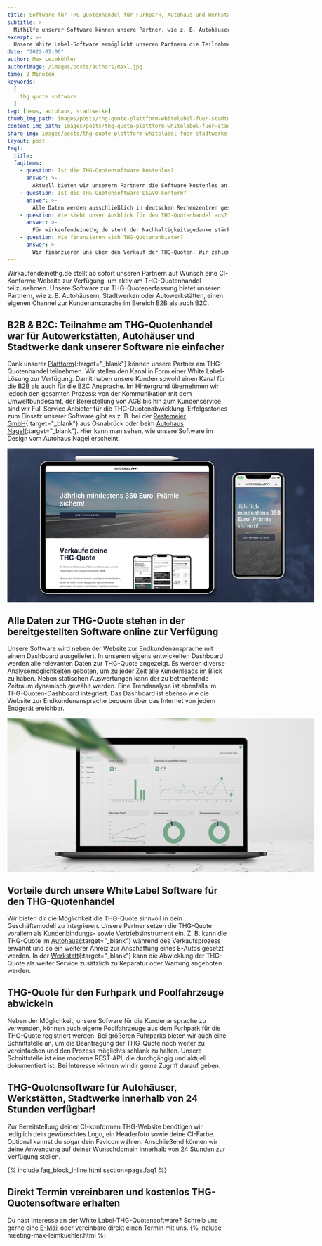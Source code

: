 ```yaml
---
title: Software für THG-Quotenhandel für Furhpark, Autohaus und Werkstatt
subtitle: >-
  Mithilfe unserer Software können unsere Partner, wie z. B. Autohäuser, Werkstätten oder Stadtwerke, am THG-Quotenhandel teilnehmen. Wir stellen dafür eine CI-konforme Webseite zur Verfügung und bieten damit einen Kanal für die B2B & B2C Ansprache für den THG-Quotenhandel.
excerpt: >-
  Unsere White Label-Software ermöglicht unseren Partnern die Teilnahme am THG-Quotenhandel. Dies ist besonders interessant für Autowerkstätten, Autohäuser und Stadtwerke. Mehr dazu in diesem Blogpost!
date: "2022-02-06"
author: Max Leimkühler
authorimage: /images/posts/authors/maxl.jpg
time: 2 Minuten
keywords:
  [
	thg quote software 
  ]
tag: [news, autohaus, stadtwerke]
thumb_img_path: images/posts/thg-quote-plattform-whitelabel-fuer-stadtwerke-kommunen-autohaueser.jpg
content_img_path: images/posts/thg-quote-plattform-whitelabel-fuer-stadtwerke-kommunen-autohaueser.jpg
share-img: images/posts/thg-quote-plattform-whitelabel-fuer-stadtwerke-kommunen-autohaueser.jpg
layout: post
faq1:
  title:
  faqitems:
    - question: Ist die THG-Quotensoftware kostenlos?
      answer: >-
        Aktuell bieten wir unserern Partnern die Software kostenlos an. Für jede vermittelte THG-Quote zahlen wir an unsere Partner sogar noch eine Provision aus. Dabei teilen wir die Provision von wirkaufendeinethg.de fair auf. Sprich uns gerne an, wenn du dazu mehr erfahren möchtest.
    - question: Ist die THG-Quotensoftware DSGVO-konform?
      answer: >-
        Alle Daten werden ausschließlich in deutschen Rechenzentren gespeichert und können nur mit entsprechender Zugriffsberechtigung abgerufen werden. Sensible Daten werden zusätzlich zum Berechtigungskonzept ausschließlich verschlüsselt abgespeichert. Die Plattform ist DSGVO-konform und unterliegt laufenden Prüfungen.
    - question: Wie sieht unser Ausblick für den THG-Quotenhandel aus?
      answer: >-
        Für wirkaufendeinethg.de steht der Nachhaltigkeitsgedanke stärker als die Monetarisierung der Treibhausgasquoten im Fokus. Allen Nutzern und Nutzerinnen wird daher die Möglichkeit geboten, bei der Registrierung zu zu entscheiden, ob ein Teil der Erlöse der THG-Prämie in nachhaltige Projekte investiert werden soll. Unsere Vision ist es, den THG-Quotenhandel als nachhaltiges Geschäftsmodell aufzubauen und langfristig mit unserer Unternehmung zur positiven Veränderung des Klimawandel beizusteuern und unseren Beitrag zur CO₂-Neutralität von Deutschland zu leisten. Lies mehr dazu auf unserer [Transparenzseite](/transparency/){:target="_blank"}.
    - question: Wie finanzieren sich THG-Quotenanbieter?
      answer: >-
        Wir finanzieren uns über den Verkauf der THG-Quoten. Wir zahlen den Großteil der Erlöse an unsere Kunden aus und behalten eine kleine Provision von nur 10 % ein. Wir können diese geringe Provision im THG-Quotenhandel realisieren, da unsere Prozesse extrem digitalisiert sind.
---
```


Wirkaufendeinethg.de stellt ab sofort unseren Partnern auf Wunsch eine CI-Konforme Website zur Verfügung, um aktiv am THG-Quotenhandel teilzunehmen. Unsere Software zur THG-Quotenerfassung bietet unseren Partnern, wie z. B. Autohäusern, Stadtwerken oder Autowerkstätten, einen eigenen Channel zur Kundenansprache im Bereich B2B als auch B2C.

## B2B & B2C: Teilnahme am THG-Quotenhandel war für Autowerkstätten, Autohäuser und Stadtwerke dank unserer Software nie einfacher

Dank unserer [Plattform](https://www.wirkaufendeinethg.de){:target="_blank"} können unsere Partner am THG-Quotenhandel teilnehmen. Wir stellen den Kanal in Form einer White Label-Lösung zur Verfügung. Damit haben unsere Kunden sowohl einen Kanal für die B2B als auch für die B2C Ansprache. Im Hintergrund übernehmen wir jedoch den gesamten Prozess: von der Kommunikation mit dem Umweltbundesamt, der Bereistellung von AGB bis hin zum Kundenservice sind wir Full Service Anbieter für die THG-Quotenabwicklung. Erfolgsstories zum Einsatz unserer Software gibt es z. B. bei der [Restemeier GmbH](https://restemeier.kauftdeinethg.de){:target="_blank"} aus Osnabrück oder beim [Autohaus Nagel](https://auto-nagel.kauftdeinethg.de){:target="_blank"}. Hier kann man sehen, wie unsere Software im Design vom Autohaus Nagel erscheint.

<img src="/images/posts/2022-05-01-thg-quote-autohaus/thg-quote-software-autohaus.jpg" alt="White Label Software für THG-Quote im Autohaus" style="margin: auto; display: block; max-width:800px; max-height:350px" />

## Alle Daten zur THG-Quote stehen in der bereitgestellten Software online zur Verfügung

Unsere Software wird neben der Website zur Endkundenansprache mit einem Dashboard ausgeliefert. In unserem eigens entwickelten Dashboard werden alle relevanten Daten zur THG-Quote angezeigt. Es werden diverse Analysemöglichkeiten geboten, um zu jeder Zeit alle Kundenleads im Blick zu haben. Neben statischen Auswertungen kann der zu betrachtende Zeitraum dynamisch gewählt werden. Eine Trendanalyse ist ebenfalls im THG-Quoten-Dashboard integriert. Das Dashboard ist ebenso wie die Website zur Endkundenansprache bequem über das Internet von jedem Endgerät ereichbar.

<img src="/images/posts/2022-05-01-thg-quote-autohaus/thg-quote-analytics-dashboard.jpg" alt="THG-Quoten Analyse Dashboard" style="margin: auto; display: block; max-width:800px; max-height:350px" />

## Vorteile durch unsere White Label Software für den THG-Quotenhandel

Wir bieten dir die Möglichkeit die THG-Quote sinnvoll in dein Geschäftsmodell zu integrieren. Unsere Partner setzen die THG-Quote vorallem als Kundenbindungs- sowie Vertriebsinstrument ein. Z. B. kann die THG-Quote im [Autohaus](/blog/2022/05/01/thg-quote-autohaus/){:target="_blank"} während des Verkaufsprozess erwähnt und so ein weiterer Anreiz zur Anschaffung eines E-Autos gesetzt werden. In der [Werkstatt](/blog/2022/05/16/thg-quote-werkstatt/){:target="_blank"} kann die Abwicklung der THG-Quote als weiter Service zusätzlich zu Reparatur oder Wartung angeboten werden.

## THG-Quote für den Furhpark und Poolfahrzeuge abwickeln

Neben der Möglichkeit, unsere Sofware für die Kundenansprache zu verwenden, können auch eigene Poolfahrzeuge aus dem Furhpark für die THG-Quote registriert werden. Bei größeren Fuhrparks bieten wir auch eine Schnittstelle an, um die Beantragung der THG-Quote noch weiter zu vereinfachen und den Prozess möglichts schlank zu halten. Unsere Schnittstelle ist eine moderne REST-API, die durchgängig und aktuell dokumentiert ist. Bei Interesse können wir dir gerne Zugriff darauf geben.

## THG-Quotensoftware für Autohäuser, Werkstätten, Stadtwerke innerhalb von 24 Stunden verfügbar!

Zur Bereitstellung deiner CI-konformen THG-Website benötigen wir lediglich dein gewünschtes Logo, ein Headerfoto sowie deine CI-Farbe. Optional kannst du sogar dein Favicon wählen. Anschließend können wir deine Anwendung auf deiner Wunschdomain innerhalb von 24 Stunden zur Verfügung stellen.

{% include faq_block_inline.html section=page.faq1 %}

## Direkt Termin vereinbaren und kostenlos THG-Quotensoftware erhalten

Du hast Interesse an der White Label-THG-Quotensoftware? Schreib uns gerne eine [E-Mail](mailto:info@wirkaufendeinethg.de) oder vereinbare direkt einen Termin mit uns.
{% include meeting-max-leimkuehler.html  %}
